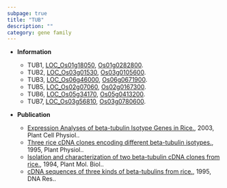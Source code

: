 ```yaml
---
subpage: true
title: "TUB"
description: ""
category: gene family
---
```


* **Information**  
    + TUB1, [LOC_Os01g18050](http://rice.plantbiology.msu.edu/cgi-bin/ORF_infopage.cgi?orf=LOC_Os01g18050), [Os01g0282800](http://rapdb.dna.affrc.go.jp/viewer/gbrowse_details/irgsp1?name=Os01g0282800).
    + TUB2, [LOC_Os03g01530](http://rice.plantbiology.msu.edu/cgi-bin/ORF_infopage.cgi?orf=LOC_Os03g01530), [Os03g0105600](http://rapdb.dna.affrc.go.jp/viewer/gbrowse_details/irgsp1?name=Os03g0105600).
    + TUB3, [LOC_Os06g46000](http://rice.plantbiology.msu.edu/cgi-bin/ORF_infopage.cgi?orf=LOC_Os06g46000), [Os06g0671900](http://rapdb.dna.affrc.go.jp/viewer/gbrowse_details/irgsp1?name=Os06g0671900).
    + TUB5, [LOC_Os02g07060](http://rice.plantbiology.msu.edu/cgi-bin/ORF_infopage.cgi?orf=LOC_Os02g07060), [Os02g0167300](http://rapdb.dna.affrc.go.jp/viewer/gbrowse_details/irgsp1?name=Os02g0167300).
    + TUB6, [LOC_Os05g34170](http://rice.plantbiology.msu.edu/cgi-bin/ORF_infopage.cgi?orf=LOC_Os05g34170), [Os05g0413200](http://rapdb.dna.affrc.go.jp/viewer/gbrowse_details/irgsp1?name=Os05g0413200).
    + TUB7, [LOC_Os03g56810](http://rice.plantbiology.msu.edu/cgi-bin/ORF_infopage.cgi?orf=LOC_Os03g56810), [Os03g0780600](http://rapdb.dna.affrc.go.jp/viewer/gbrowse_details/irgsp1?name=Os03g0780600).

* **Publication**  
    + [Expression Analyses of beta-tubulin Isotype Genes in Rice.](http://www.ncbi.nlm.nih.gov/pubmed?term=Expression+Analyses+of+beta-tubulin+Isotype+Genes+in+Rice.%5BTitle%5D), 2003, Plant Cell Physiol..
    + [Three rice cDNA clones encoding different beta-tubulin isotypes.](http://www.ncbi.nlm.nih.gov/pubmed?term=Three+rice+cDNA+clones+encoding+different+beta-tubulin+isotypes.%5BTitle%5D), 1995, Plant Physiol..
    + [Isolation and characterization of two beta-tubulin cDNA clones from rice.](http://www.ncbi.nlm.nih.gov/pubmed?term=Isolation+and+characterization+of+two+beta-tubulin+cDNA+clones+from+rice.%5BTitle%5D), 1994, Plant Mol. Biol..
    + [cDNA sequences of three kinds of beta-tubulins from rice.](http://www.ncbi.nlm.nih.gov/pubmed?term=cDNA+sequences+of+three+kinds+of+beta-tubulins+from+rice.%5BTitle%5D), 1995, DNA Res..


